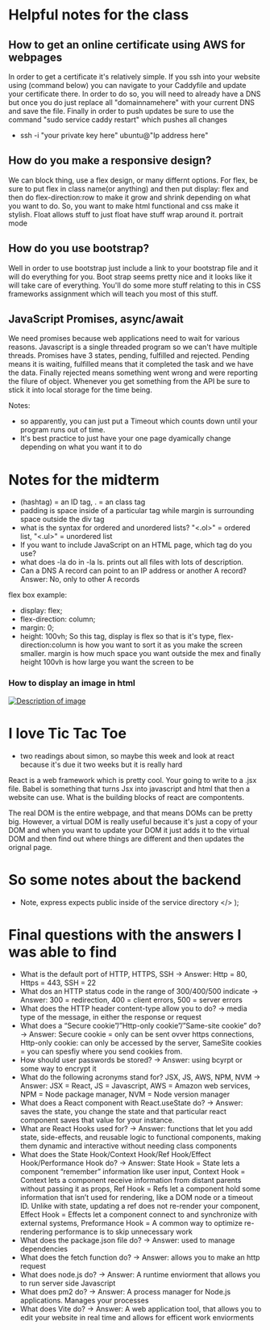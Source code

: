 # Helpful notes for the class
## How to get an online certificate using AWS for webpages
  In order to get a certificate it's relatively simple. If you ssh into your website using (command below) you can navigate to your Caddyfile and update your certificate there. In order to do so, you will need to already have a DNS but once you do just replace all "domainnamehere"
   with your current DNS and save the file. Finally in order to push updates be sure to use the command "sudo service caddy restart" which pushes all changes
  - ssh -i "your private key here" ubuntu@"Ip address here" 


## How do you make a responsive design?
We can block thing, use a flex design, or many differnt options. For flex, be sure to put flex in class name(or anything) and then put display: flex and then do flex-direction:row to make it grow and shrink depending on what you want to do. So, you want to make html functional and css make it stylish. Float allows stuff to just float have stuff wrap around it. portrait mode 

## How do you use bootstrap?
Well in order to use bootstrap just include a link to your bootstrap file and it will do everything for you. Boot strap seems pretty nice and it looks like it will take care of everything. You'll do some more stuff relating to this in CSS frameworks assignment which will teach you most of this stuff.

## JavaScript Promises, async/await
We need promises because web applications need to wait for various reasons. Javascript is a single threaded program so we can't have multiple threads. Promises have 3 states, pending, fulfilled and rejected. Pending means it is waiting, fulfilled means that it completed the task and we have the data. Finally rejected means something went wrong and were reporting the filure of object. Whenever you get something from the API be sure to stick it into local storage for the time being.




Notes: 
- so apparently, you can just put a Timeout which counts down until your program runs out of time. 
- It's best practice to just have your one page dyamically change depending on what you want it to do



# Notes for the midterm
- (hashtag) = an ID tag, . = an class tag
- padding is space inside of a particular tag while margin is surrounding space outside the div tag
- what is the syntax for ordered and unordered lists? "<.ol>" = ordered list, "<.ul>" = unordered list
- If you want to include JavaScript on an HTML page, which tag do you use? <script></script>
- what does -la do in -la ls. prints out all files with lots of description. 
- Can a DNS A record can point to an IP address or another A record? Answer: No, only to other A records

flex box example:
  * display: flex;
  * flex-direction: column;
  * margin: 0;
  * height: 100vh;
So this tag, display is flex so that is it's type, flex-direction:column is how you want to sort it as you make the screen smaller. margin is how much space you want outside the mex and finally height 100vh is how large you want the screen to be

### How to display an image in html
<a href="https://example.com">
    <img src="image.jpg" alt="Description of image">
</a>


# I love Tic Tac Toe

- two readings about simon, so maybe this week and look at react because it's due it two weeks but it is really hard

React is a web framework which is pretty cool. Your going to write to a .jsx file. Babel is something that turns Jsx into javascript and html that then a website can use. What is the building blocks of react are compontents. 

The real DOM is the entire webpage, and that means DOMs can be pretty big. However, a virtual DOM is really useful because it's just a copy of your DOM and when you want to update your DOM it just adds it to the virtual DOM and then find out where things are different and then updates the orignal page. 


# So some notes about the backend

- Note, express expects public inside of the service directory
            </div>
        </>
    );

# Final questions with the answers I was able to find
- What is the default port of HTTP, HTTPS, SSH -> Answer: Http = 80, Https = 443, SSH = 22
- What dos an HTTP status code in the range of 300/400/500 indicate -> Answer: 300 = redirection, 400 = client errors, 500 = server errors
- What does the HTTP header content-type allow you to do? -> media type of the message, in either the response or request
- What does a “Secure cookie”/”Http-only cookie”/”Same-site cookie” do? -> Answer: Secure cookie = only can be sent ovver https connections, Http-only cookie: can only be accessed by the server, SameSite cookies = you can spesfiy where you send cookies from.
- How should user passwords be stored? -> Answer: using bcyrpt or some way to encrypt it
- What do the following acronyms stand for? JSX, JS, AWS, NPM, NVM -> Answer: JSX = React, JS = Javascript, AWS = Amazon web services, NPM = Node package manager, NVM = Node version manager
- What does a React component with React.useState do? -> Answer: saves the state, you change the state and that particular react component saves that value for your instance.
- What are React Hooks used for? -> Answer: functions that let you add state, side-effects, and reusable logic to functional components, making them dynamic and interactive without needing class components
- What does the State Hook/Context Hook/Ref Hook/Effect Hook/Performance Hook do? -> Answer: State Hook = State lets a component “remember” information like user input, Context Hook = Context lets a component receive information from distant parents without passing it as props, Ref Hook = Refs let a component hold some information that isn’t used for rendering, like a DOM node or a timeout ID. Unlike with state, updating a ref does not re-render your component, Effect Hook = Effects let a component connect to and synchronize with external systems, Preformance Hook = A common way to optimize re-rendering performance is to skip unnecessary work
- What does the package.json file do? -> Answer: used to manage dependencies
- What does the fetch function do? -> Answer: allows you to make an http request
- What does node.js do? -> Answer: A runtime enviorment that allows you to run server side Javascript
- What does pm2 do? -> Answer: A process manager for Node.js applications. Manages your processes
- What does Vite do? -> Answer: A web application tool, that allows you to edit your website in real time and allows for efficent work enviorments


